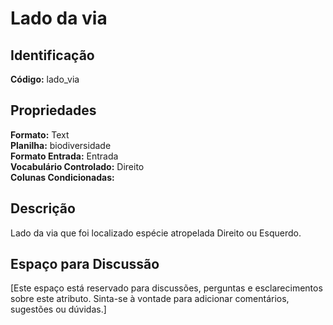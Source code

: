 # Lado da via

## Identificação
**Código:** lado_via

## Propriedades
**Formato:** Text  
**Planilha:** biodiversidade  
**Formato Entrada:** Entrada  
**Vocabulário Controlado:** Direito  
**Colunas Condicionadas:**   

## Descrição
Lado da via que foi localizado espécie atropelada Direito ou Esquerdo.

## Espaço para Discussão
[Este espaço está reservado para discussões, perguntas e esclarecimentos sobre este atributo. Sinta-se à vontade para adicionar comentários, sugestões ou dúvidas.]
